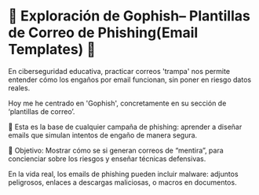 # 💌 Exploración de Gophish– Plantillas de Correo de Phishing(Email Templates) 🎣

En ciberseguridad educativa, practicar correos 'trampa' nos permite entender cómo los engaños por email funcionan, sin poner en riesgo datos reales.

Hoy me he centrado en 'Gophish', concretamente en su sección de ‘plantillas de correo’.

🎯 Esta es la base de cualquier campaña de phishing: aprender a diseñar emails que simulan intentos de engaño de manera segura.

📌 Objetivo: Mostrar cómo se si generan correos de “mentira”, para concienciar sobre los riesgos y enseñar técnicas defensivas. 

En la vida real, los emails de phishing pueden incluir malware: adjuntos peligrosos, enlaces a descargas maliciosas, o macros en documentos. 
